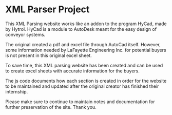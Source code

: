 # XML Parser Project

  This XML Parsing website works like an addon to the program HyCad, made by Hytrol. HyCad is a module to AutoDesk meant for the easy design of conveyor systems.
  
  The original created a pdf and excel file through AutoCad itself. However, some information needed by LaFayette Engineering Inc. for potential buyers is not present in this original excel sheet.

  To save time, this XML parsing website has been created and can be used to create excel sheets with accurate information for the buyers.

  The js code documents how each section is created in order for the website to be maintained and updated after the original creator has finished their internship.

  Please make sure to continue to maintain notes and documentation for further preservation of the site. Thank you.
